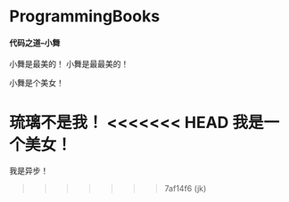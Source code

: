 # ProgrammingBooks
#### 代码之道–小舞

小舞是最美的！
小舞是最最美的！

小舞是个美女！

琉璃不是我！
<<<<<<< HEAD
我是一个美女！
=======



我是异步！
>>>>>>> 7af14f6 (jk)

